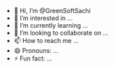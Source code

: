 - 👋 Hi, I’m @GreenSoftSachi
- 👀 I’m interested in ...
- 🌱 I’m currently learning ...
- 💞️ I’m looking to collaborate on ...
- 📫 How to reach me ...
- 😄 Pronouns: ...
- ⚡ Fun fact: ...

<!---
GreenSoftSachi/GreenSoftSachi is a ✨ special ✨ repository because its `README.md` (this file) appears on your GitHub profile.
You can click the Preview link to take a look at your changes.
--->
